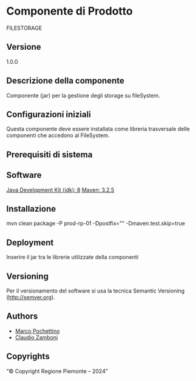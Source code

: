 # Componente di Prodotto
FILESTORAGE

## Versione
1.0.0

## Descrizione della componente
Componente (jar) per la gestione degli storage su fileSystem.

## Configurazioni iniziali
Questa componente deve essere installata come libreria trasversale delle componenti che accedono al FileSystem.

## Prerequisiti di sistema

## Software
[Java Development Kit (jdk): 8](https://www.oracle.org)
[Maven: 3.2.5](https://maven.apache.org)

## Installazione
mvn clean package -P prod-rp-01 -Dpostfix="" -Dmaven.test.skip=true

## Deployment
Inserire il jar tra le librerie utilizzate della componenti

## Versioning
Per il versionamento del software si usa la tecnica Semantic Versioning (http://semver.org).

## Authors
* [Marco Pochettino](mailto:marco.pochettino@csi.it)
* [Claudio Zamboni](mailto:claudio.zamboni@csi.it)

## Copyrights
“© Copyright Regione Piemonte – 2024”